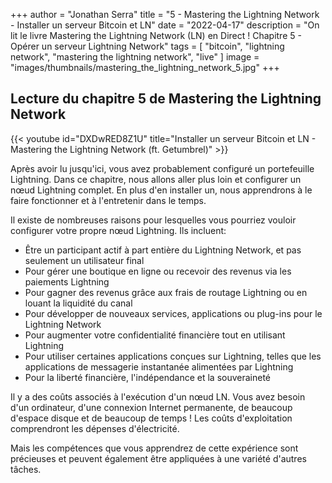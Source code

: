 +++
author = "Jonathan Serra"
title = "5 - Mastering the Lightning Network - Installer un serveur Bitcoin et LN"
date = "2022-04-17"
description = "On lit le livre Mastering the Lightning Network (LN) en Direct ! Chapitre 5 - Opérer un serveur Lightning Network"
tags = [
  "bitcoin", "lightning network", "mastering the lightning network", "live"
]
image = "images/thumbnails/mastering_the_lightning_network_5.jpg"
+++

## Lecture du chapitre 5 de Mastering the Lightning Network

{{< youtube id="DXDwRED8Z1U" title="Installer un serveur Bitcoin et LN - Mastering the Lightning Network (ft. Getumbrel)" >}}

Après avoir lu jusqu'ici, vous avez probablement configuré un portefeuille Lightning. Dans ce chapitre, nous allons aller plus loin et configurer un nœud Lightning complet. En plus d'en installer un, nous apprendrons à le faire fonctionner et à l'entretenir dans le temps.

Il existe de nombreuses raisons pour lesquelles vous pourriez vouloir configurer votre propre nœud Lightning. Ils incluent:

- Être un participant actif à part entière du Lightning Network, et pas seulement un utilisateur final
- Pour gérer une boutique en ligne ou recevoir des revenus via les paiements Lightning
- Pour gagner des revenus grâce aux frais de routage Lightning ou en louant la liquidité du canal
- Pour développer de nouveaux services, applications ou plug-ins pour le Lightning Network
- Pour augmenter votre confidentialité financière tout en utilisant Lightning
- Pour utiliser certaines applications conçues sur Lightning, telles que les applications de messagerie instantanée alimentées par Lightning
- Pour la liberté financière, l'indépendance et la souveraineté

Il y a des coûts associés à l'exécution d'un nœud LN. Vous avez besoin d'un ordinateur, d'une connexion Internet permanente, de beaucoup d'espace disque et de beaucoup de temps ! Les coûts d'exploitation comprendront les dépenses d'électricité.

Mais les compétences que vous apprendrez de cette expérience sont précieuses et peuvent également être appliquées à une variété d'autres tâches.